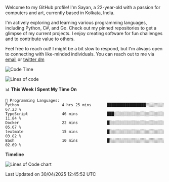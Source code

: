 Welcome to my GitHub profile! I'm Sayan, a 22-year-old with a passion for computers and art, currently based in Kolkata, India.

I'm actively exploring and learning various programming languages, including Python, C#, and Go. Check out my pinned repositories to get a glimpse of my current projects. I enjoy creating software for fun challenges and to contribute value to others.

Feel free to reach out! I might be a bit slow to respond, but I'm always open to connecting with like-minded individuals. You can reach out to me via [email](mailto:me@sayanbiswas.in) or [twitter dm](https://twitter.com/TheDankDel)

<!--START_SECTION:waka-->
![Code Time](http://img.shields.io/badge/Code%20Time-2%2C220%20hrs%2013%20mins-blue)

![Lines of code](https://img.shields.io/badge/From%20Hello%20World%20I%27ve%20Written-8.1%20million%20lines%20of%20code-blue)

📊 **This Week I Spent My Time On** 

```text
💬 Programming Languages: 
Python                   4 hrs 25 mins       █████████████████░░░░░░░░   67.23 % 
TypeScript               46 mins             ███░░░░░░░░░░░░░░░░░░░░░░   11.84 % 
Docker                   22 mins             █░░░░░░░░░░░░░░░░░░░░░░░░   05.67 % 
textmate                 15 mins             █░░░░░░░░░░░░░░░░░░░░░░░░   03.82 % 
Bash                     10 mins             █░░░░░░░░░░░░░░░░░░░░░░░░   02.69 % 
```

**Timeline**

![Lines of Code chart](https://raw.githubusercontent.com/Dank-del/Dank-del/main/assets/bar_graph.png)


 Last Updated on 30/04/2025 12:45:52 UTC
<!--END_SECTION:waka-->
